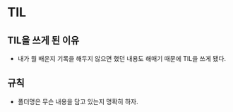 # TIL
## TIL을 쓰게 된 이유
* 내가 뭘 배운지 기록을 해두지 않으면 했던 내용도 해매기 때문에 TIL을 쓰게 됐다.
## 규칙
* 폴더명은 무슨 내용을 담고 있는지 명확히 하자.